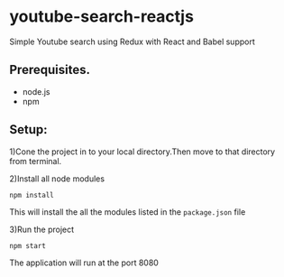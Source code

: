 # youtube-search-reactjs
Simple Youtube search using  Redux with React and Babel support


## Prerequisites.

* node.js
* npm

## Setup:

1)Cone the project in to your local directory.Then move to that directory from terminal.

2)Install all node modules

   `npm install `

This will install the all the modules listed in the  `package.json` file



3)Run the project

    
`npm start `


The application will run at the port 8080



